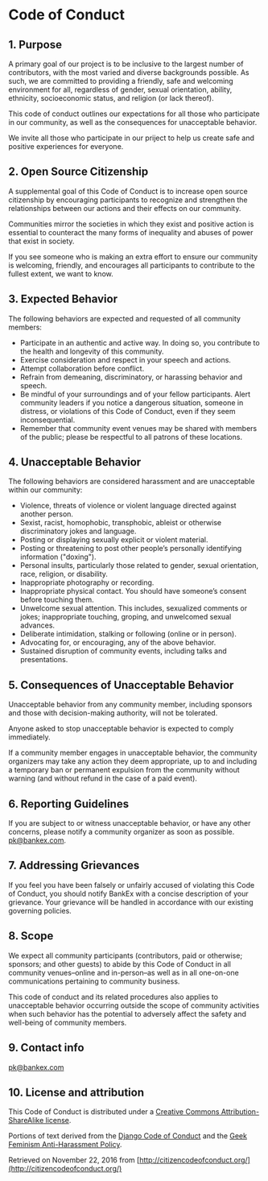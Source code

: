 # Code of Conduct

## 1. Purpose

A primary goal of our project is to be inclusive to the largest number of contributors, with the most varied and diverse backgrounds possible. As such, we are committed to providing a friendly, safe and welcoming environment for all, regardless of gender, sexual orientation, ability, ethnicity, socioeconomic status, and religion (or lack thereof).

This code of conduct outlines our expectations for all those who participate in our community, as well as the consequences for unacceptable behavior.

We invite all those who participate in our priject to help us create safe and positive experiences for everyone.

## 2. Open Source Citizenship

A supplemental goal of this Code of Conduct is to increase open source citizenship by encouraging participants to recognize and strengthen the relationships between our actions and their effects on our community.

Communities mirror the societies in which they exist and positive action is essential to counteract the many forms of inequality and abuses of power that exist in society.

If you see someone who is making an extra effort to ensure our community is welcoming, friendly, and encourages all participants to contribute to the fullest extent, we want to know.

## 3. Expected Behavior

The following behaviors are expected and requested of all community members:

*   Participate in an authentic and active way. In doing so, you contribute to the health and longevity of this community.
*   Exercise consideration and respect in your speech and actions.
*   Attempt collaboration before conflict.
*   Refrain from demeaning, discriminatory, or harassing behavior and speech.
*   Be mindful of your surroundings and of your fellow participants. Alert community leaders if you notice a dangerous situation, someone in distress, or violations of this Code of Conduct, even if they seem inconsequential.
*   Remember that community event venues may be shared with members of the public; please be respectful to all patrons of these locations.

## 4. Unacceptable Behavior

The following behaviors are considered harassment and are unacceptable within our community:

*   Violence, threats of violence or violent language directed against another person.
*   Sexist, racist, homophobic, transphobic, ableist or otherwise discriminatory jokes and language.
*   Posting or displaying sexually explicit or violent material.
*   Posting or threatening to post other people’s personally identifying information ("doxing").
*   Personal insults, particularly those related to gender, sexual orientation, race, religion, or disability.
*   Inappropriate photography or recording.
*   Inappropriate physical contact. You should have someone’s consent before touching them.
*   Unwelcome sexual attention. This includes, sexualized comments or jokes; inappropriate touching, groping, and unwelcomed sexual advances.
*   Deliberate intimidation, stalking or following (online or in person).
*   Advocating for, or encouraging, any of the above behavior.
*   Sustained disruption of community events, including talks and presentations.

## 5. Consequences of Unacceptable Behavior

Unacceptable behavior from any community member, including sponsors and those with decision-making authority, will not be tolerated.

Anyone asked to stop unacceptable behavior is expected to comply immediately.

If a community member engages in unacceptable behavior, the community organizers may take any action they deem appropriate, up to and including a temporary ban or permanent expulsion from the community without warning (and without refund in the case of a paid event).

## 6. Reporting Guidelines

If you are subject to or witness unacceptable behavior, or have any other concerns, please notify a community organizer as soon as possible. pk@bankex.com.


## 7. Addressing Grievances

If you feel you have been falsely or unfairly accused of violating this Code of Conduct, you should notify BankEx with a concise description of your grievance. Your grievance will be handled in accordance with our existing governing policies.

## 8. Scope

We expect all community participants (contributors, paid or otherwise; sponsors; and other guests) to abide by this Code of Conduct in all community venues–online and in-person–as well as in all one-on-one communications pertaining to community business.

This code of conduct and its related procedures also applies to unacceptable behavior occurring outside the scope of community activities when such behavior has the potential to adversely affect the safety and well-being of community members.

## 9. Contact info

pk@bankex.com

## 10. License and attribution

This Code of Conduct is distributed under a [Creative Commons Attribution-ShareAlike license](http://creativecommons.org/licenses/by-sa/3.0/).

Portions of text derived from the [Django Code of Conduct](https://www.djangoproject.com/conduct/) and the [Geek Feminism Anti-Harassment Policy](http://geekfeminism.wikia.com/wiki/Conference_anti-harassment/Policy).

Retrieved on November 22, 2016 from [http://citizencodeofconduct.org/](http://citizencodeofconduct.org/)
